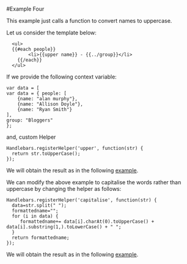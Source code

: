 #Example Four

This example just calls a function to convert names to uppercase.

Let us consider the template below:

~~~
  <ul>
  {{#each people}}
        <li>{{upper name}} - {{../group}}</li>
    {{/each}}
  </ul>
~~~

If we provide the following context variable:

~~~
var data = [
var data = { people: [
    {name: "alan murphy"},
    {name: "Allison Doyle"},
    {name: "Ryan Smith"}
], 
group: "Bloggers" 
};
~~~

and, custom Helper

~~~
Handlebars.registerHelper('upper', function(str) {
  return str.toUpperCase();
});
~~~

We will obtain the result as in the following <a href ="archives/examples/example4.html" target="_blank">example</a>.

We can modify the above example to capitalise the words rather than uppercase by changing the helper as follows:

~~~
Handlebars.registerHelper('capitalise', function(str) {
  data=str.split(" ");
  formattedname="";
  for (i in data) {
     formattedname+= data[i].charAt(0).toUpperCase() + data[i].substring(1,).toLowerCase() + " ";
  }
  return formattedname;
});
~~~

We will obtain the result as in the following <a href ="archives/examples/example5.html" target="_blank">example</a>.
